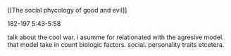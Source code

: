 [[The social phycology of good and evil]]

182-197
5:43-5:58


talk about the cool war. i asumme for relationated with the agresive model. that model take in count biologic factors. social. personality traits etcetera. 
